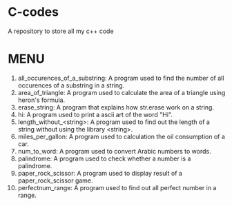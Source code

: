 # C-codes
A repository to store all my c++ code

MENU                            
=========================================
1. all_occurences_of_a_substring: A program used to find the number of all occurences of a substring in a string.
2. area_of_triangle: A program used to calculate the area of a triangle using heron's formula.
3. erase_string: A program that explains how str.erase  work on a string.
4. hi: A program used to print a ascii art of the word "Hi".
5. length_without_\<string\>: A program used to find out the length of a string without using the library \<string\>.
6. miles_per_gallon: A program used to calculation the oil consumption of a car.
7. num_to_word: A program used to convert Arabic numbers to words.
8. palindrome: A program used to check whether a number is a palindrome.
9. paper_rock_scissor: A program used to display result of a paper_rock_scissor game.
10. perfectnum_range: A program used to find out all perfect number in a range.

